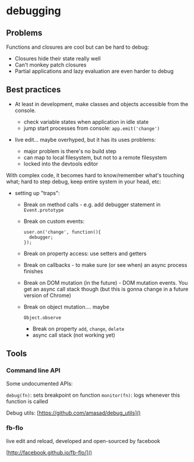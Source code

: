# debugging

## Problems

Functions and closures are cool but can be hard to debug:

- Closures hide their state really well
- Can't monkey patch closures
- Partial applications and lazy evaluation are even harder to debug


## Best practices

- At least in development, make classes and objects accessible from the console.
  - check variable states when application in idle state
  - jump start processes from console: `app.emit('change')`

- live edit... maybe overhyped, but it has its uses
  problems:
    - major problem is there's no build step
    - can map to local filesystem, but not to a remote filesystem
    - locked into the devtools editor

With complex code, it becomes hard to know/remember what's touching what; hard to step debug, keep entire system in your head, etc:

- setting up "traps":
  - Break on method calls - e.g. add debugger statement in `Event.prototype`
  - Break on custom events:

        user.on('change', function(){
          debugger;
        });

  - Break on property access: use setters and getters
  - Break on callbacks - to make sure (or see when) an async process finishes
  - Break on DOM mutation (in the future) - DOM mutation events. You get an async call stack though (but this is gonna change in a future version of Chrome)
  - Break on object mutation.... maybe

        Object.observe

    - Break on property `add`, `change`, `delete`
    - async call stack (not working yet)


## Tools

### Command line API

Some undocumented APIs:

`debug(fn)`: sets breakpoint on function
`monitor(fn)`: logs whenever this function is called

Debug utils: [https://github.com/amasad/debug_utils]()


### fb-flo

live edit and reload, developed and open-sourced by facebook

[http://facebook.github.io/fb-flo/]()

